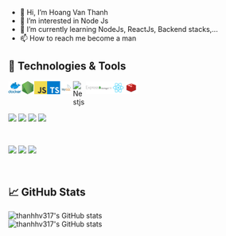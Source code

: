 - 👋 Hi, I’m Hoang Van Thanh
- 👀 I’m interested in Node Js
- 🌱 I’m currently learning NodeJs, ReactJs, Backend stacks,...
- 📫 How to reach me become a man

## 🔧 Technologies & Tools

<img align="left" alt="Docker" width="26px" src="https://raw.githubusercontent.com/github/explore/80688e429a7d4ef2fca1e82350fe8e3517d3494d/topics/docker/docker.png" />
<img align="left" alt="Laravel" width="26px" src="https://raw.githubusercontent.com/github/explore/56a826d05cf762b2b50ecbe7d492a839b04f3fbf/topics/nodejs/nodejs.png" />
<img align="left" alt="Nodejs" width="26px" src="https://raw.githubusercontent.com/github/explore/ccc16358ac4530c6a69b1b80c7223cd2744dea83/topics/javascript/javascript.png" />

<img align="left" alt="Docker" width="26px" src="https://raw.githubusercontent.com/github/explore/80688e429a7d4ef2fca1e82350fe8e3517d3494d/topics/typescript/typescript.png" />

<img align="left" alt="Nodejs" width="26px" src="https://raw.githubusercontent.com/github/explore/ccc16358ac4530c6a69b1b80c7223cd2744dea83/topics/mysql/mysql.png" />

<img align="left" alt="Nestjs" width="26px" src="https://avatars.githubusercontent.com/u/28507035?s=200&v=4" />
<img align="left" alt="Vue" width="26px" src="https://raw.githubusercontent.com/github/explore/80688e429a7d4ef2fca1e82350fe8e3517d3494d/topics/express/express.png" />
<img align="left" alt="Spring Boot" width="26px" src="https://raw.githubusercontent.com/github/explore/80688e429a7d4ef2fca1e82350fe8e3517d3494d/topics/mongodb/mongodb.png" />
<img align="left" alt="Vue" width="26px" src="https://raw.githubusercontent.com/github/explore/80688e429a7d4ef2fca1e82350fe8e3517d3494d/topics/react/react.png" />
<img align="left" alt="Vue" width="26px" src="https://raw.githubusercontent.com/github/explore/80688e429a7d4ef2fca1e82350fe8e3517d3494d/topics/redis/redis.png" />


<br />
<br />

<br />

![](https://img.shields.io/badge/Tools-Docker-blueviolet?style=flat&logo=docker&logoColor=#2496ED&color=2bbc8a)
![](https://img.shields.io/badge/Tools-Visual_Studio_Code-blueviolet?style=flat&logo=visualstudiocode&logoColor=#2496ED&color=2bbc8a)
![](https://img.shields.io/badge/Tools-GitLab-blueviolet?style=flat&logo=gitlab&logoColor=#2496ED&color=2bbc8a)
![](https://img.shields.io/badge/Tools-Postman-blueviolet?style=flat&logo=postman&logoColor=#2496ED&color=2bbc8a)

<br />


![](https://img.shields.io/badge/Tools-MySQL-blueviolet?style=flat&logo=mysql&logoColor=#4479A1&color=2bbc8a)
![](https://img.shields.io/badge/Tools-MongoDB-blueviolet?style=flat&logo=mongodb&logoColor=#2496ED&color=2bbc8a)
![](https://img.shields.io/badge/Tools-Swagger-blueviolet?style=flat&logo=swagger&logoColor=#2496ED&color=2bbc8a)


<br>

## &#x1f4c8; GitHub Stats

![thanhhv317's GitHub stats](https://github-readme-stats.vercel.app/api?username=thanhhv317&show_icons=true&theme=merko&count_private=true&include_all_commits=true)
<br/>
![thanhhv317's GitHub stats](https://github-readme-stats.vercel.app/api/top-langs/?username=thanhhv317&hide=html,css,php,java&langs_count=4)




<!-- Resources -->
<!-- Icons: https://simpleicons.org/ -->
<!-- GitHub Stats: https://github.com/anuraghazra/github-readme-stats -->
<!-- Emojis: https://emojipedia.org/emoji/ -->
<!-- HTML Emojis: https://www.fileformat.info/index.htm -->
<!-- Shields: https://shields.io/ -->
<!-- Awesome GitHub Profile README: https://github.com/abhisheknaiidu/awesome-github-profile-readme -->

<!---
thanhhv317/thanhhv317 is a ✨ special ✨ repository because its `README.md` (this file) appears on your GitHub profile.
You can click the Preview link to take a look at your changes.
--->
